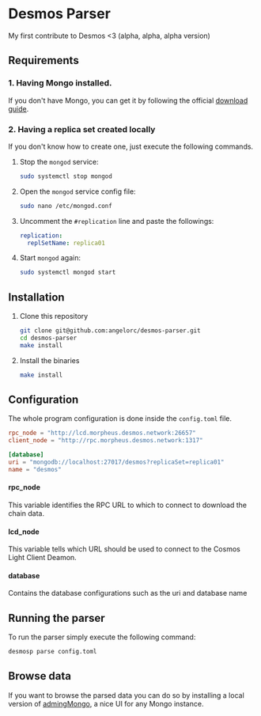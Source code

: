 # Desmos Parser
My first contribute to Desmos <3 (alpha, alpha, alpha version)

## Requirements
### 1. Having Mongo installed.  
If you don't have Mongo, you can get it by following the official [download guide](https://docs.mongodb.com/manual/tutorial/install-mongodb-on-ubuntu/).  

### 2. Having a replica set created locally
If you don't know how to create one, just execute the following commands.

1. Stop the `mongod` service: 
   ```bash
   sudo systemctl stop mongod
   ```

2. Open the `mongod` service config file:  
   ```bash
   sudo nano /etc/mongod.conf
   ``` 
   
3. Uncomment the `#replication` line and paste the followings:  
   ```yaml 
   replication:
     replSetName: replica01 
   ```
   
4. Start `mongod` again:  
   ```bash
   sudo systemctl mongod start
   ```


## Installation
1. Clone this repository  
   ```bash
   git clone git@github.com:angelorc/desmos-parser.git
   cd desmos-parser
   make install
   ```
   
2. Install the binaries
   ```bash
   make install
   ```

## Configuration
The whole program configuration is done inside the `config.toml` file. 

```toml
rpc_node = "http://lcd.morpheus.desmos.network:26657"
client_node = "http://rpc.morpheus.desmos.network:1317"

[database]
uri = "mongodb://localhost:27017/desmos?replicaSet=replica01"
name = "desmos"
```

#### rpc_node
This variable identifies the RPC URL to which to connect to download the chain data. 

#### lcd_node
This variable tells which URL should be used to connect to the Cosmos Light Client Deamon. 

#### database
Contains the database configurations such as the uri and database name

## Running the parser
To run the parser simply execute the following command: 

```bash
desmosp parse config.toml
```

## Browse data
If you want to browse the parsed data you can do so by installing a local version of [admingMongo](https://github.com/mrvautin/adminMongo), a nice UI for any Mongo instance. 
